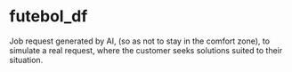# futebol_df
Job request generated by AI, (so as not to stay in the comfort zone), to simulate a real request, where the customer seeks solutions suited to their situation.
